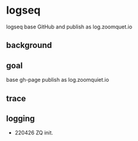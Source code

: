 # logseq
logseq base GitHub and publish as log.zoomquet.io

## background

## goal
base gh-page publish as log.zoomquiet.io

## trace


## logging

- 220426 ZQ init.
